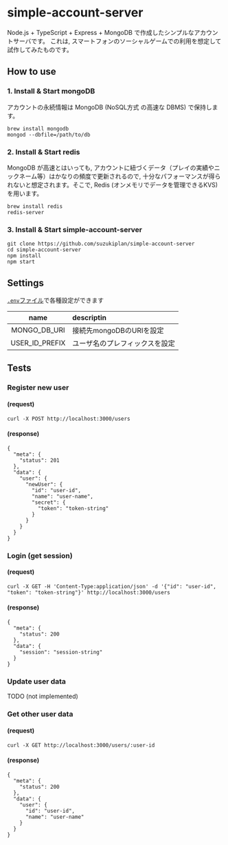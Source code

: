 # simple-account-server

Node.js + TypeScript + Express + MongoDB で作成したシンプルなアカウントサーバです。
これは, スマートフォンのソーシャルゲームでの利用を想定して試作してみたものです。

## How to use

### 1. Install & Start mongoDB
アカウントの永続情報は MongoDB (NoSQL方式 の高速な DBMS) で保持します。
```
brew install mongodb
mongod --dbfile=/path/to/db
```

### 2. Install & Start redis
MongoDB が高速とはいっても, アカウントに紐づくデータ（プレイの実績やニックネーム等）はかなりの頻度で更新されるので, 十分なパフォーマンスが得られないと想定されます。そこで, Redis (オンメモリでデータを管理できるKVS) を用います。
```
brew install redis
redis-server
```

### 3. Install & Start simple-account-server
```
git clone https://github.com/suzukiplan/simple-account-server
cd simple-account-server
npm install
npm start
```

## Settings

[`.env`ファイル](.env)で各種設定ができます

|name|descriptin|
|:---:|:---|
|MONGO_DB_URI|接続先mongoDBのURIを設定|
|USER_ID_PREFIX|ユーザ名のプレフィックスを設定|

## Tests

### Register new user
#### (request)
```
curl -X POST http://localhost:3000/users
```

#### (response)
```
{
  "meta": {
    "status": 201
  },
  "data": {
    "user": {
      "newUser": {
        "id": "user-id",
        "name": "user-name",
        "secret": {
          "token": "token-string"
        }
      }
    }
  }
}
```

### Login (get session)
#### (request)
```
curl -X GET -H 'Content-Type:application/json' -d '{"id": "user-id", "token": "token-string"}' http://localhost:3000/users
```

#### (response)
```
{
  "meta": {
    "status": 200
  },
  "data": {
    "session": "session-string"
  }
}
```

### Update user data
TODO (not implemented)

### Get other user data
#### (request)
```
curl -X GET http://localhost:3000/users/:user-id
```

#### (response)
```
{
  "meta": {
    "status": 200
  },
  "data": {
    "user": {
      "id": "user-id",
      "name": "user-name"
    }
  }
}
```